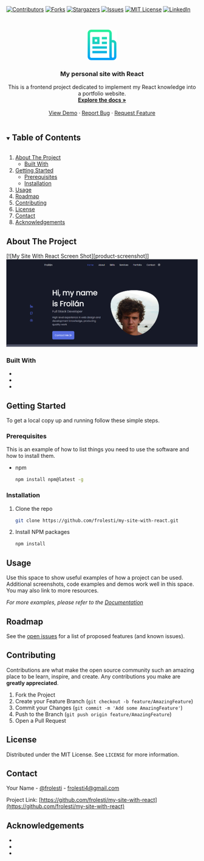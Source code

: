 <!--
*** Thanks for checking out the Best-README-Template. If you have a suggestion
*** that would make this better, please fork the repo and create a pull request
*** or simply open an issue with the tag "enhancement".
*** Thanks again! Now go create something AMAZING! :D
***
***
***
*** To avoid retyping too much info. Do a search and replace for the following:
*** github_username, repo_name, twitter_handle, email, project_title, project_description
-->



<!-- PROJECT SHIELDS -->
<!--
*** I'm using markdown "reference style" links for readability.
*** Reference links are enclosed in brackets [ ] instead of parentheses ( ).
*** See the bottom of this document for the declaration of the reference variables
*** for contributors-url, forks-url, etc. This is an optional, concise syntax you may use.
*** https://www.markdownguide.org/basic-syntax/#reference-style-links
-->
[![Contributors][contributors-shield]][contributors-url]
[![Forks][forks-shield]][forks-url]
[![Stargazers][stars-shield]][stars-url]
[![Issues][issues-shield]][issues-url]
[![MIT License][license-shield]][license-url]
[![LinkedIn][linkedin-shield]][linkedin-url]



<!-- PROJECT LOGO -->
<br />
<p align="center">
  <a href="https://github.com/frolesti/my-site-with-react">
    <img src="portfolio/public/assets/img/logo.png" alt="Logo" width="80" height="80">
  </a>

  <h3 align="center">My personal site with React</h3>

  <p align="center">
    This is a frontend project dedicated to implement my React knowledge into a portfolio website.
    <br />
    <a href="https://github.com/frolesti/my-site-with-react"><strong>Explore the docs »</strong></a>
    <br />
    <br />
    <a href="https://github.com/frolesti/my-site-with-react">View Demo</a>
    ·
    <a href="https://github.com/frolesti/my-site-with-react/issues">Report Bug</a>
    ·
    <a href="https://github.com/frolesti/my-site-with-react/issues">Request Feature</a>
  </p>
</p>



<!-- TABLE OF CONTENTS -->
<details open="open">
  <summary><h2 style="display: inline-block">Table of Contents</h2></summary>
  <ol>
    <li>
      <a href="#about-the-project">About The Project</a>
      <ul>
        <li><a href="#built-with">Built With</a></li>
      </ul>
    </li>
    <li>
      <a href="#getting-started">Getting Started</a>
      <ul>
        <li><a href="#prerequisites">Prerequisites</a></li>
        <li><a href="#installation">Installation</a></li>
      </ul>
    </li>
    <li><a href="#usage">Usage</a></li>
    <li><a href="#roadmap">Roadmap</a></li>
    <li><a href="#contributing">Contributing</a></li>
    <li><a href="#license">License</a></li>
    <li><a href="#contact">Contact</a></li>
    <li><a href="#acknowledgements">Acknowledgements</a></li>
  </ol>
</details>



<!-- ABOUT THE PROJECT -->
## About The Project

[![My Site With React Screen Shot][product-screenshot]]<img src="portfolio/public/assets/img/froilan_olesti.png" alt="Project preview" width="auto" height="auto">


### Built With

* []()
* []()
* []()



<!-- GETTING STARTED -->
## Getting Started

To get a local copy up and running follow these simple steps.

### Prerequisites

This is an example of how to list things you need to use the software and how to install them.
* npm
  ```sh
  npm install npm@latest -g
  ```

### Installation

1. Clone the repo
   ```sh
   git clone https://github.com/frolesti/my-site-with-react.git
   ```
2. Install NPM packages
   ```sh
   npm install
   ```



<!-- USAGE EXAMPLES -->
## Usage

Use this space to show useful examples of how a project can be used. Additional screenshots, code examples and demos work well in this space. You may also link to more resources.

_For more examples, please refer to the [Documentation](https://example.com)_



<!-- ROADMAP -->
## Roadmap

See the [open issues](https://github.com/frolesti/my-site-with-react/issues) for a list of proposed features (and known issues).



<!-- CONTRIBUTING -->
## Contributing

Contributions are what make the open source community such an amazing place to be learn, inspire, and create. Any contributions you make are **greatly appreciated**.

1. Fork the Project
2. Create your Feature Branch (`git checkout -b feature/AmazingFeature`)
3. Commit your Changes (`git commit -m 'Add some AmazingFeature'`)
4. Push to the Branch (`git push origin feature/AmazingFeature`)
5. Open a Pull Request



<!-- LICENSE -->
## License

Distributed under the MIT License. See `LICENSE` for more information.



<!-- CONTACT -->
## Contact

Your Name - [@frolesti](https://twitter.com/frolesti) - frolesti4@gmail.com

Project Link: [https://github.com/frolesti/my-site-with-react](https://github.com/frolesti/my-site-with-react)



<!-- ACKNOWLEDGEMENTS -->
## Acknowledgements

* []()
* []()
* []()





<!-- MARKDOWN LINKS & IMAGES -->
<!-- https://www.markdownguide.org/basic-syntax/#reference-style-links -->
[contributors-shield]: https://img.shields.io/github/contributors/frolesti/repo.svg?style=for-the-badge
[contributors-url]: https://github.com/frolesti/repo/graphs/contributors
[forks-shield]: https://img.shields.io/github/forks/frolesti/repo.svg?style=for-the-badge
[forks-url]: https://github.com/frolesti/repo/network/members
[stars-shield]: https://img.shields.io/github/stars/frolesti/repo.svg?style=for-the-badge
[stars-url]: https://github.com/frolesti/repo/stargazers
[issues-shield]: https://img.shields.io/github/issues/frolesti/repo.svg?style=for-the-badge
[issues-url]: https://github.com/frolesti/repo/issues
[license-shield]: https://img.shields.io/github/license/frolesti/repo.svg?style=for-the-badge
[license-url]: https://github.com/frolesti/repo/blob/master/LICENSE.txt
[linkedin-shield]: https://img.shields.io/badge/-LinkedIn-black.svg?style=for-the-badge&logo=linkedin&colorB=555
[linkedin-url]: https://linkedin.com/in/frolesti
